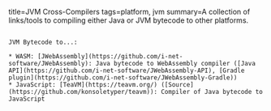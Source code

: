 title=JVM Cross-Compilers
tags=platform, jvm
summary=A collection of links/tools to compiling either Java or JVM bytecode to other platforms.
~~~~~~

JVM Bytecode to...:

* WASM: [JWebAssembly](https://github.com/i-net-software/JWebAssembly): Java bytecode to WebAssembly compiler ([Java API](https://github.com/i-net-software/JWebAssembly-API), [Gradle plugin](https://github.com/i-net-software/JWebAssembly-Gradle))
* JavaScript: [TeaVM](https://teavm.org/) ([Source](https://github.com/konsoletyper/teavm)): Compiler of Java bytecode to JavaScript
